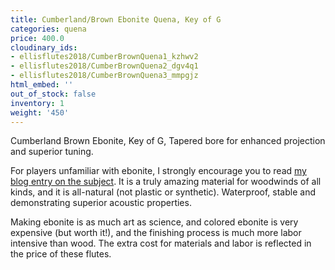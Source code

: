 ```yaml
---
title: Cumberland/Brown Ebonite Quena, Key of G
categories: quena
price: 400.0
cloudinary_ids:
- ellisflutes2018/CumberBrownQuena1_kzhwv2
- ellisflutes2018/CumberBrownQuena2_dgv4q1
- ellisflutes2018/CumberBrownQuena3_mmpgjz
html_embed: ''
out_of_stock: false
inventory: 1
weight: '450'
---
```


Cumberland Brown Ebonite, Key of G, Tapered bore for enhanced projection and superior tuning. 

For players unfamiliar with ebonite, I strongly encourage you to read [my blog entry on the subject](http://ellisflutes.com/blog/what-is-ebonite).  It is a truly amazing material for woodwinds of all kinds, and it is all-natural (not plastic or synthetic).  Waterproof, stable and demonstrating superior acoustic properties.

Making ebonite is as much art as science, and colored ebonite is very expensive (but worth it!), and the finishing process is much more labor intensive than wood.  The extra cost for materials and labor is reflected in the price of these flutes.